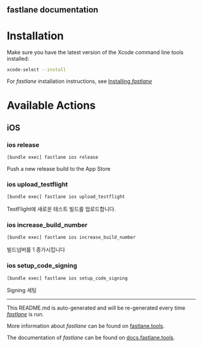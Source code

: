 fastlane documentation
----

# Installation

Make sure you have the latest version of the Xcode command line tools installed:

```sh
xcode-select --install
```

For _fastlane_ installation instructions, see [Installing _fastlane_](https://docs.fastlane.tools/#installing-fastlane)

# Available Actions

## iOS

### ios release

```sh
[bundle exec] fastlane ios release
```

Push a new release build to the App Store

### ios upload_testflight

```sh
[bundle exec] fastlane ios upload_testflight
```

TestFlight에 새로운 테스트 빌드를 업로드합니다.

### ios increase_build_number

```sh
[bundle exec] fastlane ios increase_build_number
```

빌드넘버를 1 증가시킵니다

### ios setup_code_signing

```sh
[bundle exec] fastlane ios setup_code_signing
```

Signing 세팅

----

This README.md is auto-generated and will be re-generated every time [_fastlane_](https://fastlane.tools) is run.

More information about _fastlane_ can be found on [fastlane.tools](https://fastlane.tools).

The documentation of _fastlane_ can be found on [docs.fastlane.tools](https://docs.fastlane.tools).
